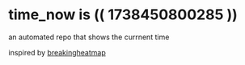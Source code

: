 # time_now is (( 1738450800285 ))

an automated repo that shows the currnent time

inspired by [breakingheatmap](https://github.com/breakingheatmap/breakingheatmap)